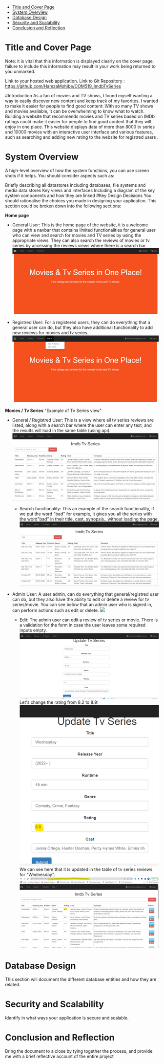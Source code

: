 - [Title and Cover Page](#title-and-cover-page)
- [System Overview](#system-overview)
- [Database Design](#database-design)
- [Security and Scalability](#security-and-scalability)
- [Conclusion and Reflection](#conclusion-and-reflection)

# Title and Cover Page

Note: it is vital that this information is displayed clearly on the cover page, failure to include this information may result in your work being returned to you unmarked.

Link to your hosted web application.
Link to Git Repository : https://github.com/HamzaMohibe/COM519_ImdbTvSeries

#Introduction
As a fan of movies and TV shows, I found myself wanting a way to easily discover new content and keep track of my favorites. I wanted to make it easier for people to find good content: With so many TV shows and movies available, it can be overwhelming to know what to watch. Building a website that recommends movies and TV series based on IMDb ratings could make it easier for people to find good content that they will enjoy in one place. This website displays data of more than 8000 tv series and 10000 movies with an interactive user interface and various features, such as searching and adding new rating to the website for registred users .

# System Overview

A high-level overview of how the system functions, you can use screen shots if it helps. You should consider aspects such as:

Briefly describing all datastores including databases, file systems and media data stores
Key views and interfaces
Including a diagram of the key system components and how they are linked
#Key Design Decisions
You should rationalise the choices you made in designing your application. This section could be broken down into the following sections:

**Home page**

- General User:
  This is the home page of the website, it is a welcome page with a navbar that contains limited functionalities for general user who can view and search for movies and TV series by using the appropriate views. They can also search the reviews of movies or tv series by accessing the reviews views where there is a search bar.
  ![](public/screenshots/home_page_general_user.png)

- Registred User:
  For a registered users, they can do everything that a general user can do, but they also have additional functionality to add new reviews for movies and tv series.
  ![](public/screenshots/home_page_registred_user.png)

**Movies / Tv Series**
"Example of Tv Series view"

- General / Registred User:
  This is a view where all tv series reviews are listed, along with a search bar where the user can enter any text, and the results will load in the same table (using api).
  ![](public/screenshots/list_tvseries.png)

  - Search functionality:
    This an example of the search functionality, if we put the word "bad" for example, it gives you all the series with the word"bad" in their title, cast, synopsis.. without loading the page.
    ![](public/screenshots/search.png)

- Admin User:
  A user admin, can do everything that general/registred user can do, but they also have the ability to edit or delete a review for tv series/movie. You can see below that an admin user who is signed in, can perform actions such as edit or delete.
  ![](assets/admin_view.png)
  - Edit:
    The admin user can edit a review of tv series or movie. There is a validation for the form in case the user leaves some required inputs empty.
    ![](public/screenshots/update.png)
    Let's change the rating from 8.2 to 8.9:
    ![](public/screenshots/update_1.png)
    We can see here that it is updated in the table of tv series reviews for "Wednesday".
    ![](public/screenshots/updated_review.png)

# Database Design

This section will document the different database entities and how they are related.

# Security and Scalability

Identify in what ways your application is secure and scalable.

# Conclusion and Reflection

Bring the document to a close by tying together the process, and provide me with a brief reflective account of the entire project
